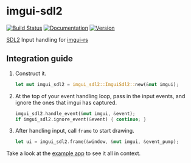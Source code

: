 # imgui-sdl2

[![Build Status](https://travis-ci.org/michaelfairley/rust-imgui-sdl2.svg?branch=master)](https://travis-ci.org/michaelfairley/rust-imgui-sdl2)
[![Documentation](https://docs.rs/imgui-sdl2/badge.svg)](https://docs.rs/imgui-sdl2)
[![Version](https://img.shields.io/crates/v/imgui-sdl.svg)](https://crates.io/crates/imgui-sdl2)

[SDL2](https://github.com/Rust-SDL2/rust-sdl2) Input handling for [imgui-rs](https://github.com/Gekkio/imgui-rs)

## Integration guide

1. Construct it.
   ```rust
   let mut imgui_sdl2 = imgui_sdl2::ImguiSdl2::new(&mut imgui);
   ```
2. At the top of your event handling loop, pass in the input events, and ignore the ones that imgui has captured.
   ```rust
   imgui_sdl2.handle_event(&mut imgui, &event);
   if imgui_sdl2.ignore_event(&event) { continue; }
   ```
3. After handling input, call `frame` to start drawing.
   ```rust
   let ui = imgui_sdl2.frame(&window, &mut imgui, &event_pump);
   ```

Take a look at the [example app](https://github.com/michaelfairley/rust-imgui-sdl2/blob/master/examples/demo.rs) to see it all in context.
